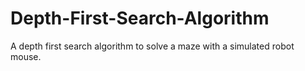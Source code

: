 # Depth-First-Search-Algorithm
A depth first search algorithm to solve a maze with a simulated robot mouse.
